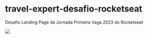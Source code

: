 # travel-expert-desafio-rocketseat
Desafio Landing Page da Jornada Primeira Vaga 2023 do Rocketseat

<img src=![imagem_2023-03-17_194223815](https://user-images.githubusercontent.com/102524394/226065012-650d079e-ebed-4cdc-afcf-a06c149c5494.png)/>
